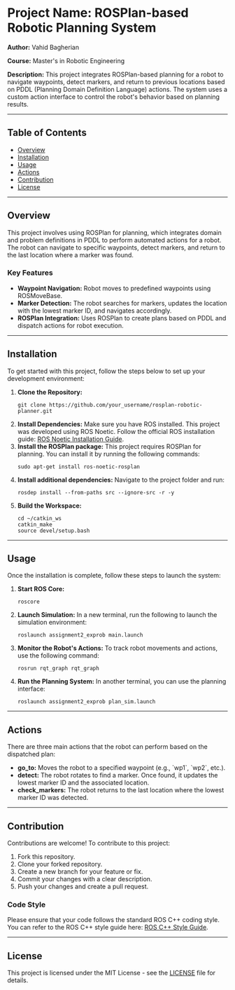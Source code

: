 <!DOCTYPE html>
<html lang="en">
<head>
    <meta charset="UTF-8">
    <meta name="viewport" content="width=device-width, initial-scale=1.0">
    <title>Project README</title>
</head>
<body>

<h1>Project Name: ROSPlan-based Robotic Planning System</h1>

<p><strong>Author:</strong> Vahid Bagherian</p>
<p><strong>Course:</strong> Master's in Robotic Engineering</p>
<p><strong>Description:</strong> This project integrates ROSPlan-based planning for a robot to navigate waypoints, detect markers, and return to previous locations based on PDDL (Planning Domain Definition Language) actions. The system uses a custom action interface to control the robot's behavior based on planning results.</p>

<hr>

<h2>Table of Contents</h2>
<ul>
    <li><a href="#overview">Overview</a></li>
    <li><a href="#installation">Installation</a></li>
    <li><a href="#usage">Usage</a></li>
    <li><a href="#actions">Actions</a></li>
    <li><a href="#contribution">Contribution</a></li>
    <li><a href="#license">License</a></li>
</ul>

<hr>

<h2 id="overview">Overview</h2>
<p>This project involves using ROSPlan for planning, which integrates domain and problem definitions in PDDL to perform automated actions for a robot. The robot can navigate to specific waypoints, detect markers, and return to the last location where a marker was found.</p>

<h3>Key Features</h3>
<ul>
    <li><strong>Waypoint Navigation:</strong> Robot moves to predefined waypoints using ROSMoveBase.</li>
    <li><strong>Marker Detection:</strong> The robot searches for markers, updates the location with the lowest marker ID, and navigates accordingly.</li>
    <li><strong>ROSPlan Integration:</strong> Uses ROSPlan to create plans based on PDDL and dispatch actions for robot execution.</li>
</ul>

<hr>

<h2 id="installation">Installation</h2>
<p>To get started with this project, follow the steps below to set up your development environment:</p>

<ol>
    <li><strong>Clone the Repository:</strong>
        <pre><code>git clone https://github.com/your_username/rosplan-robotic-planner.git</code></pre>
    </li>
    <li><strong>Install Dependencies:</strong> Make sure you have ROS installed. This project was developed using ROS Noetic. Follow the official ROS installation guide: <a href="http://wiki.ros.org/noetic/Installation">ROS Noetic Installation Guide</a>.
    </li>
    <li><strong>Install the ROSPlan package:</strong> This project requires ROSPlan for planning. You can install it by running the following commands:
        <pre><code>sudo apt-get install ros-noetic-rosplan</code></pre>
    </li>
    <li><strong>Install additional dependencies:</strong> Navigate to the project folder and run:
        <pre><code>rosdep install --from-paths src --ignore-src -r -y</code></pre>
    </li>
    <li><strong>Build the Workspace:</strong>
        <pre><code>cd ~/catkin_ws
catkin_make
source devel/setup.bash</code></pre>
    </li>
</ol>

<hr>

<h2 id="usage">Usage</h2>
<p>Once the installation is complete, follow these steps to launch the system:</p>

<ol>
    <li><strong>Start ROS Core:</strong>
        <pre><code>roscore</code></pre>
    </li>
    <li><strong>Launch Simulation:</strong> In a new terminal, run the following to launch the simulation environment:
        <pre><code>roslaunch assignment2_exprob main.launch</code></pre>
    </li>
    <li><strong>Monitor the Robot's Actions:</strong> To track robot movements and actions, use the following command:
        <pre><code>rosrun rqt_graph rqt_graph</code></pre>
    </li>
    <li><strong>Run the Planning System:</strong> In another terminal, you can use the planning interface:
        <pre><code>roslaunch assignment2_exprob plan_sim.launch</code></pre>
    </li>
</ol>

<hr>

<h2 id="actions">Actions</h2>
<p>There are three main actions that the robot can perform based on the dispatched plan:</p>

<ul>
    <li><strong>go_to:</strong> Moves the robot to a specified waypoint (e.g., `wp1`, `wp2`, etc.).</li>
    <li><strong>detect:</strong> The robot rotates to find a marker. Once found, it updates the lowest marker ID and the associated location.</li>
    <li><strong>check_markers:</strong> The robot returns to the last location where the lowest marker ID was detected.</li>
</ul>

<hr>

<h2 id="contribution">Contribution</h2>
<p>Contributions are welcome! To contribute to this project:</p>
<ol>
    <li>Fork this repository.</li>
    <li>Clone your forked repository.</li>
    <li>Create a new branch for your feature or fix.</li>
    <li>Commit your changes with a clear description.</li>
    <li>Push your changes and create a pull request.</li>
</ol>

<h3>Code Style</h3>
Please ensure that your code follows the standard ROS C++ coding style. You can refer to the ROS C++ style guide here: <a href="https://github.com/ros/ros_cpp_style_guide">ROS C++ Style Guide</a>.

<hr>

<h2 id="license">License</h2>
<p>This project is licensed under the MIT License - see the <a href="LICENSE">LICENSE</a> file for details.</p>

</body>
</html>
